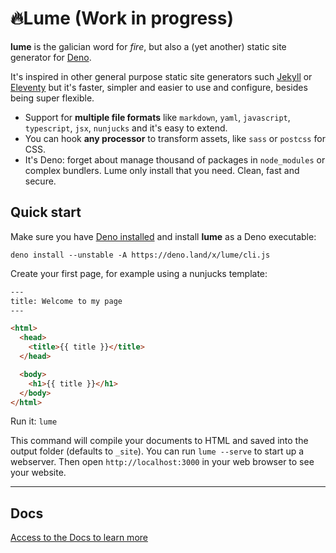 # 🔥Lume (Work in progress)

**lume** is the galician word for *fire*, but also a (yet another) static site generator for [Deno](https://deno.land/).

It's inspired in other general purpose static site generators such [Jekyll](https://jekyllrb.com/) or [Eleventy](https://www.11ty.dev/) but it's faster, simpler and easier to use and configure, besides being super flexible.

- Support for **multiple file formats** like `markdown`, `yaml`, `javascript`, `typescript`, `jsx`, `nunjucks` and it's easy to extend.
- You can hook **any processor** to transform assets, like `sass` or `postcss` for CSS.
- It's Deno: forget about manage thousand of packages in `node_modules` or complex bundlers. Lume only install that you need. Clean, fast and secure.

## Quick start

Make sure you have [Deno installed](https://deno.land/#installation) and install **lume** as a Deno executable:

```
deno install --unstable -A https://deno.land/x/lume/cli.js
```

Create your first page, for example using a nunjucks template:

```html
---
title: Welcome to my page
---

<html>
  <head>
    <title>{{ title }}</title>
  </head>

  <body>
    <h1>{{ title }}</h1>
  </body>
</html>
```

Run it: `lume`

This command will compile your documents to HTML and saved into the output folder (defaults to `_site`). You can run `lume --serve` to start up a webserver. Then open `http://localhost:3000` in your web browser to see your website.

---

## Docs

[Access to the Docs to learn more](https://oscarotero.github.io/lume/)
